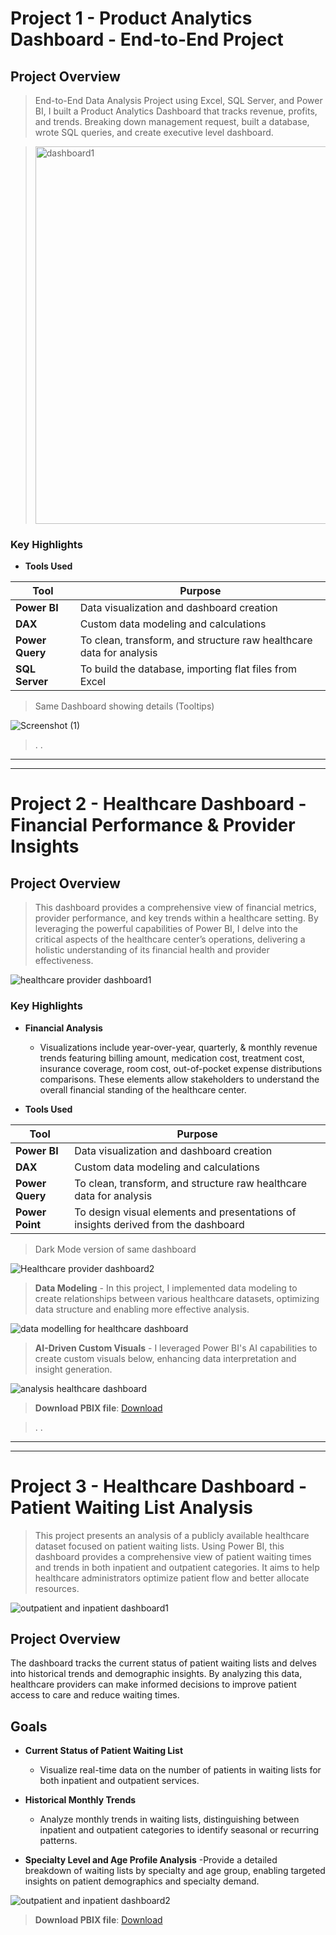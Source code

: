 # Project 1 - Product Analytics Dashboard - End-to-End Project

## Project Overview

> End-to-End Data Analysis Project using Excel, SQL Server, and Power BI, I built a Product Analytics Dashboard that tracks revenue, profits, and trends. Breaking down management request, built a database, wrote SQL queries, and create executive level dashboard.


> <img width="604" alt="dashboard1" src="https://github.com/user-attachments/assets/b68f5e68-11a1-43bb-bb15-be17ea6f1021" />


### Key Highlights


- **Tools Used**
    
| Tool        | Purpose                               |
|-------------|---------------------------------------|
| **Power BI** | Data visualization and dashboard creation |
| **DAX**      | Custom data modeling and calculations |
| **Power Query** | To clean, transform, and structure raw healthcare data for analysis |
| **SQL Server** | To build the database, importing flat files from Excel |



  

> Same Dashboard showing details (Tooltips)

![Screenshot (1)](https://github.com/user-attachments/assets/8a3820e2-ccac-4a22-833c-17697efe39e5)

> .
> .

------------
____________


# Project 2 - Healthcare Dashboard - Financial Performance & Provider Insights

## Project Overview

> This dashboard provides a comprehensive view of financial metrics, provider performance, and key trends within a healthcare setting. By leveraging the powerful capabilities of Power BI, I delve into the critical aspects of the healthcare center’s operations, delivering a holistic understanding of its financial health and provider effectiveness.

![healthcare provider dashboard1](https://github.com/user-attachments/assets/f6df07bd-96da-4766-b563-0eb2ece6797d)

### Key Highlights

- **Financial Analysis**
  - Visualizations include year-over-year, quarterly, & monthly revenue trends featuring billing amount, medication cost, treatment cost, insurance coverage, room cost, out-of-pocket expense distributions comparisons. These elements allow stakeholders to understand the overall financial standing of the healthcare center.


- **Tools Used**
    
| Tool        | Purpose                               |
|-------------|---------------------------------------|
| **Power BI** | Data visualization and dashboard creation |
| **DAX**      | Custom data modeling and calculations |
| **Power Query** | To clean, transform, and structure raw healthcare data for analysis |
| **Power Point** | To design visual elements and presentations of insights derived from the dashboard |



  

> Dark Mode version of same dashboard

![Healthcare provider dashboard2](https://github.com/user-attachments/assets/58924402-f6bc-4ded-a24c-276b246e7634)




> **Data Modeling** - In this project, I implemented data modeling to create relationships between various healthcare datasets, optimizing data structure and enabling more effective analysis. 

![data modelling for healthcare dashboard](https://github.com/user-attachments/assets/af45432e-07fc-46bb-a49b-3bbd2ddbf627)




> **AI-Driven Custom Visuals** - I leveraged Power BI's AI capabilities to create custom visuals below, enhancing data interpretation and insight generation.

![analysis healthcare dashboard](https://github.com/user-attachments/assets/f3215804-3263-4b4e-925c-b003bf3a3b6d)



> **Download PBIX file**: [Download](https://github.com/Rex-jay/PowerBi-Dashboards/blob/main/healthcare%20report%20dashboard.pbix)



> .
> .

------------
____________



# Project 3 - Healthcare Dashboard - Patient Waiting List Analysis
> This project presents an analysis of a publicly available healthcare dataset focused on patient waiting lists. Using Power BI, this dashboard provides a comprehensive view of patient waiting times and trends in both inpatient and outpatient categories. It aims to help healthcare administrators optimize patient flow and better allocate resources.

![outpatient and inpatient dashboard1](https://github.com/user-attachments/assets/7646834b-3771-4fe2-89bd-415c6f925617)


## Project Overview

The dashboard tracks the current status of patient waiting lists and delves into historical trends and demographic insights. By analyzing this data, healthcare providers can make informed decisions to improve patient access to care and reduce waiting times.


## Goals
- **Current Status of Patient Waiting List**
  - Visualize real-time data on the number of patients in waiting lists for both inpatient and outpatient services.

- **Historical Monthly Trends**
  - Analyze monthly trends in waiting lists, distinguishing between inpatient and outpatient categories to identify seasonal or recurring patterns.

- **Specialty Level and Age Profile Analysis**
  -Provide a detailed breakdown of waiting lists by specialty and age group, enabling targeted insights on patient demographics and specialty demand.


![outpatient and inpatient dashboard2](https://github.com/user-attachments/assets/de956a15-ecf0-4a67-9a73-d8264312a70a)



> **Download PBIX file**: [Download](https://github.com/Rex-jay/PowerBi-Dashboards/blob/main/Power%20BI%20Dashboards.pbix)
